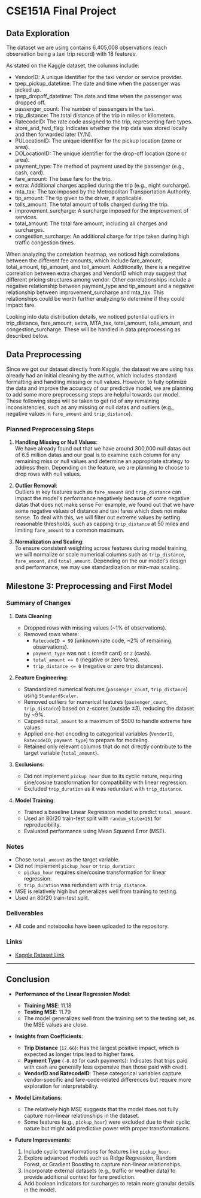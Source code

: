 # CSE151A Final Project

## Data Exploration

The dataset we are using contains 6,405,008 observations (each observation being a taxi trip record) with 18 features. 

As stated on the Kaggle dataset, the columns include:
   * VendorID: A unique identifier for the taxi vendor or service provider.
   * tpep_pickup_datetime: The date and time when the passenger was picked up.
   * tpep_dropoff_datetime: The date and time when the passenger was dropped off.
   * passenger_count: The number of passengers in the taxi.
   * trip_distance: The total distance of the trip in miles or kilometers.
   * RatecodeID: The rate code assigned to the trip, representing fare types.
   * store_and_fwd_flag: Indicates whether the trip data was stored locally and then forwarded later (Y/N).
   * PULocationID: The unique identifier for the pickup location (zone or area).
   * DOLocationID: The unique identifier for the drop-off location (zone or area).
   * payment_type: The method of payment used by the passenger (e.g., cash, card).
   * fare_amount: The base fare for the trip.
   * extra: Additional charges applied during the trip (e.g., night surcharge).
   * mta_tax: The tax imposed by the Metropolitan Transportation Authority.
   * tip_amount: The tip given to the driver, if applicable.
   * tolls_amount: The total amount of tolls charged during the trip.
   * improvement_surcharge: A surcharge imposed for the improvement of services.
   * total_amount: The total fare amount, including all charges and surcharges.
   * congestion_surcharge: An additional charge for trips taken during high traffic congestion times.

When analyzing the correlation heatmap, we noticed high correlations between the different fee amounts, which include fare_amount, total_amount, tip_amount, and toll_amount. Additionally, there is a negative correlation between extra charges and VendorID which may suggest that different pricing structures among vendor. Other correlationships include a negative relationship between payment_type and tip_amount and a negative relationship between improvement_surcharge and mta_tax. This relationships could be worth further analyzing to determine if they could impact fare.

Looking into data distribution details, we noticed potential outliers in trip_distance, fare_amount, extra, MTA_tax, total_amount, tolls_amount, and congestion_surcharge. These will be handled in data preprocessing as described below.


## Data Preprocessing

Since we got our dataset directly from Kaggle, the dataset we are using has already had an initial cleaning by the author, which includes standard formatting and handling missing or null values. However, to fully optimize the data and improve the accuracy of our predictive model, we are planning to add some more preprocessing steps are helpful towards our model. These following steps will be taken to get rid of any remaining inconsistencies, such as any missing or null datas and outliers (e.g., negative values in `fare_amount` and `trip_distance`).

### Planned Preprocessing Steps

1. **Handling Missing or Null Values**:  
   We have already found out that we have around 300,000 null datas out of 6.5 million datas  and our goal is to examine each column for any remaining miss or null values and determine an appropriate strategy to address them. Depending on the feature, we are planning to choose to drop rows with null values.

2. **Outlier Removal**:  
   Outliers in key features such as `fare_amount` and `trip_distance` can impact the model's performance negatively because of some negative datas that does not make sense For example, we found out that we have some negative values of distance and taxi fares which does not make sense. To deal with this, we will filter out extreme values by setting reasonable thresholds, such as capping `trip_distance` at 50 miles and limiting `fare_amount` to a common maximum.

3. **Normalization and Scaling**:  
   To ensure consistent weighting across features during model training, we will normalize or scale numerical columns such as `trip_distance`, `fare_amount`, and `total_amount`. Depending on the our model's design and performance, we may use standardization or min-max scaling.


## Milestone 3: Preprocessing and First Model

### Summary of Changes
1. **Data Cleaning**:
   - Dropped rows with missing values (~1% of observations).
   - Removed rows where:
     - `RatecodeID = 99` (unknown rate code, ~2% of remaining observations).
     - `payment_type` was not `1` (credit card) or `2` (cash).
     - `total_amount <= 0` (negative or zero fares).
     - `trip_distance <= 0` (negative or zero trip distances).

2. **Feature Engineering**:
   - Standardized numerical features (`passenger_count`, `trip_distance`) using `StandardScaler`.
   - Removed outliers for numerical features (`passenger_count`, `trip_distance`) based on z-scores (outside ±3), reducing the dataset by ~9%.
   - Capped `total_amount` to a maximum of $500 to handle extreme fare values.
   - Applied one-hot encoding to categorical variables (`VendorID`, `RatecodeID`, `payment_type`) to prepare for modeling.
   - Retained only relevant columns that do not directly contribute to the target variable (`total_amount`).

3. **Exclusions**:
   - Did not implement `pickup_hour` due to its cyclic nature, requiring sine/cosine transformation for compatibility with linear regression.
   - Excluded `trip_duration` as it was redundant with `trip_distance`.

4. **Model Training**:
   - Trained a baseline Linear Regression model to predict `total_amount`.
   - Used an 80/20 train-test split with `random_state=151` for reproducibility.
   - Evaluated performance using Mean Squared Error (MSE). 


### Notes
- Chose `total_amount` as the target variable.
- Did not implement `pickup_hour` or `trip_duration`:
  - `pickup_hour` requires sine/cosine transformation for linear regression.
  - `trip_duration` was redundant with `trip_distance`.
- MSE is relatively high but generalizes well from training to testing.
- Used an 80/20 train-test split.

### Deliverables
- All code and notebooks have been uploaded to the repository.

### Links
- [Kaggle Dataset Link](https://www.kaggle.com/datasets/diishasiing/revenue-for-cab-drivers)

---

## Conclusion

- **Performance of the Linear Regression Model**:
  - **Training MSE**: 11.18  
  - **Testing MSE**: 11.79  
  - The model generalizes well from the training set to the testing set, as the MSE values are close.

- **Insights from Coefficients**:
  - **Trip Distance** (`12.66`): Has the largest positive impact, which is expected as longer trips lead to higher fares.
  - **Payment Type** (`-8.83` for cash payments): Indicates that trips paid with cash are generally less expensive than those paid with credit.
  - **VendorID and RatecodeID**: These categorical variables capture vendor-specific and fare-code-related differences but require more exploration for interpretability.

- **Model Limitations**:
  - The relatively high MSE suggests that the model does not fully capture non-linear relationships in the dataset.
  - Some features (e.g., `pickup_hour`) were excluded due to their cyclic nature but might add predictive power with proper transformations.

- **Future Improvements**:
  1. Include cyclic transformations for features like `pickup_hour`.
  2. Explore advanced models such as Ridge Regression, Random Forest, or Gradient Boosting to capture non-linear relationships.
  3. Incorporate external datasets (e.g., traffic or weather data) to provide additional context for fare prediction.
  4. Add boolean indicators for surcharges to retain more granular details in the model.
